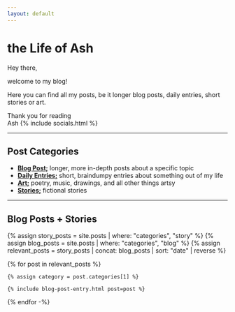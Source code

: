 ```yaml
---
layout: default
---
```


# the Life of Ash

Hey there,

welcome to my blog!

Here you can find all my posts, be it longer blog posts, daily entries, short stories or art.

Thank you for reading  
Ash {% include socials.html %}

---

## Post Categories

- <a class="grey-link" href="/blog/"><span style="font-weight: bold;">Blog Post;</span></a> longer, more in-depth posts about a specific topic
- <a class="grey-link" href="/daily/"><span style="font-weight: bold;">Daily Entries;</span></a> short, braindumpy entries about something out of my life
- <a class="grey-link" href="/art/"><span style="font-weight: bold;">Art;</span></a> poetry, music, drawings, and all other things artsy
- <a class="grey-link" href="/story/"><span style="font-weight: bold;">Stories;</span></a> fictional stories

---

## Blog Posts + Stories

{% assign story_posts = site.posts | where: "categories", "story" %}
{% assign blog_posts = site.posts | where: "categories", "blog" %}
{% assign relevant_posts = story_posts | concat: blog_posts | sort: "date" | reverse %}

{% for post in relevant_posts %}

    {% assign category = post.categories[1] %}

    {% include blog-post-entry.html post=post %}
        
{% endfor -%}
